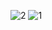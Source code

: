 ![2](https://user-images.githubusercontent.com/66897078/229908502-1c3749ea-b576-433a-a0dc-9c36348c899f.png)
![1](https://user-images.githubusercontent.com/66897078/229908507-db1a4baa-8ff0-4fc2-9035-774fa3ae79c1.png)
